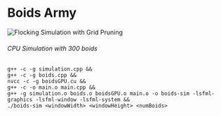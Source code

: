 # Boids Army

![Flocking Simulation with Grid Pruning](images/cpuBoids.gif)
###### CPU Simulation with 300 boids



```
g++ -c -g simulation.cpp && 
g++ -c -g boids.cpp && 
nvcc -c -g boidsGPU.cu && 
g++ -c -o main.o main.cpp && 
g++ -g simulation.o boids.o boidsGPU.o main.o -o boids-sim -lsfml-graphics -lsfml-window -lsfml-system && 
./boids-sim <windowWidth> <windowHeight> <numBoids>
```





